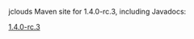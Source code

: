 jclouds Maven site for 1.4.0-rc.3, including Javadocs:

[1.4.0-rc.3](http://demobox.github.com/jclouds-maven-site-1.4.0-rc.3/1.4.0-rc.3/jclouds-multi/)
